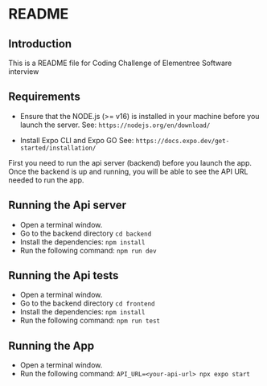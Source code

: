 # README

## Introduction 

This is a README file for Coding Challenge of Elementree Software interview

## Requirements

 - Ensure that the NODE.js (>= v16) is installed in your machine before you launch the server.
 See: `https://nodejs.org/en/download/`

 - Install Expo CLI and Expo GO See: `https://docs.expo.dev/get-started/installation/`

First you need to run the api server (backend) before you launch the app.
Once the backend is up and running, you will be able to see the API URL needed to run the app.

## Running the Api server

- Open a terminal window.
- Go to the backend directory `cd backend`
- Install the dependencies: `npm install`
- Run the following command: `npm run dev`

## Running the Api tests

- Open a terminal window.
- Go to the backend directory `cd frontend`
- Install the dependencies: `npm install`
- Run the following command: `npm run test`

## Running the App

- Open a terminal window.
- Run the following command: `API_URL=<your-api-url> npx expo start`
